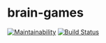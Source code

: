 # brain-games
[![Maintainability](https://api.codeclimate.com/v1/badges/a99a88d28ad37a79dbf6/maintainability)](https://codeclimate.com/github/codeclimate/codeclimate/maintainability)
[![Build Status](https://travis-ci.org/radislaw/project-lvl1-s232.svg?branch=master)](https://travis-ci.org/radislaw/project-lvl1-s232)
